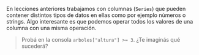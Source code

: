 En lecciones anteriores trabajamos con columnas (`Series`) que pueden contener distintos tipos de datos en ellas como por ejemplo números o strings. Algo interesante es que podemos operar todos los valores de una columna con una misma operación. 

> Probá en la consola `arboles["altura"] >= 3`. ¿Te imaginás qué sucederá?
